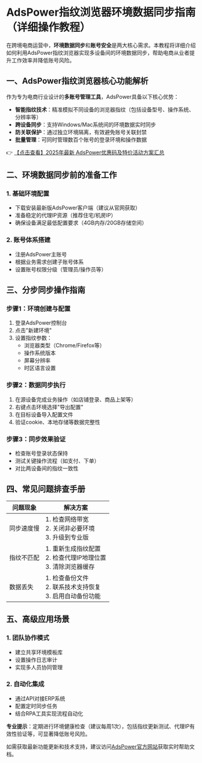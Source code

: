 # AdsPower指纹浏览器环境数据同步指南（详细操作教程）

在跨境电商运营中，**环境数据同步**和**账号安全**是两大核心需求。本教程将详细介绍如何利用AdsPower指纹浏览器实现多设备间的环境数据同步，帮助电商从业者提升工作效率并降低账号风险。

## 一、AdsPower指纹浏览器核心功能解析

作为专为电商行业设计的**多账号管理工具**，AdsPower具备以下核心优势：

- **智能指纹技术**：精准模拟不同设备的浏览器指纹（包括设备型号、操作系统、分辨率等）
- **跨设备同步**：支持Windows/Mac系统间的环境数据实时同步
- **防关联保护**：通过独立环境隔离，有效避免账号关联封禁
- **批量管理**：可同时管理数百个账号的登录环境和操作数据

👉 [【点击查看】2025年最新 AdsPower优惠码及特价活动方案汇总](https://bit.ly/adspower_free)

## 二、环境数据同步前的准备工作

### 1. 基础环境配置
- 下载安装最新版AdsPower客户端（建议从官网获取）
- 准备稳定的代理IP资源（推荐住宅/机房IP）
- 确保设备满足最低配置要求（4GB内存/20GB存储空间）

### 2. 账号体系搭建
- 注册AdsPower主账号
- 根据业务需求创建子账号体系
- 设置账号权限分级（管理员/操作员等）

## 三、分步同步操作指南

### 步骤1：环境创建与配置
1. 登录AdsPower控制台
2. 点击"新建环境"
3. 设置指纹参数：
   - 浏览器类型（Chrome/Firefox等）
   - 操作系统版本
   - 屏幕分辨率
   - 时区语言设置

### 步骤2：数据同步执行
1. 在源设备完成业务操作（如店铺登录、商品上架等）
2. 右键点击环境选择"导出配置"
3. 在目标设备导入配置文件
4. 验证cookie、本地存储等数据完整性

### 步骤3：同步效果验证
- 检查账号登录状态保持
- 测试关键操作流程（如支付、下单）
- 对比两设备间的指纹一致性

## 四、常见问题排查手册

| 问题现象 | 解决方案 |
|---------|----------|
| 同步速度慢 | 1. 检查网络带宽<br>2. 关闭非必要环境<br>3. 升级到专业版 |
| 指纹不匹配 | 1. 重新生成指纹配置<br>2. 检查代理IP地理位置<br>3. 清除浏览器缓存 |
| 数据丢失 | 1. 检查备份文件<br>2. 联系技术支持恢复<br>3. 启用自动备份功能 |

## 五、高级应用场景

### 1. 团队协作模式
- 建立共享环境模板库
- 设置操作日志审计
- 实现多人员协同管理

### 2. 自动化集成
- 通过API对接ERP系统
- 配置定时同步任务
- 结合RPA工具实现流程自动化

**专业提示**：定期进行环境健康检查（建议每周1次），包括指纹更新测试、代理IP有效性验证等，可显著降低账号风险。

如需获取最新功能更新和技术支持，建议访问[AdsPower官方网站](https://bit.ly/adspower_free)获取实时帮助文档。